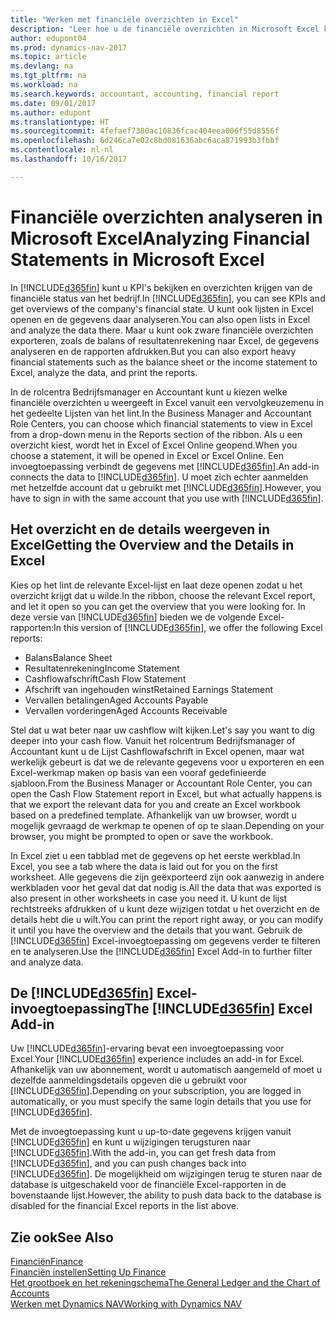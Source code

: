 ```yaml
---
title: "Werken met financiële overzichten in Excel"
description: "Leer hoe u de financiële overzichten in Microsoft Excel kunt openen vanuit Dynamics NAV voor een betere analyse."
author: edupont04
ms.prod: dynamics-nav-2017
ms.topic: article
ms.devlang: na
ms.tgt_pltfrm: na
ms.workload: na
ms.search.keywords: accountant, accounting, financial report
ms.date: 09/01/2017
ms.author: edupont
ms.translationtype: HT
ms.sourcegitcommit: 4fefaef7380ac10836fcac404eea006f55d8556f
ms.openlocfilehash: 6d246ca7e02c8bd081636abc6aca871993b3fbbf
ms.contentlocale: nl-nl
ms.lasthandoff: 10/16/2017

---
```

# <a name="analyzing-financial-statements-in-microsoft-excel"></a><span data-ttu-id="5475d-103">Financiële overzichten analyseren in Microsoft Excel</span><span class="sxs-lookup"><span data-stu-id="5475d-103">Analyzing Financial Statements in Microsoft Excel</span></span>
<span data-ttu-id="5475d-104">In [!INCLUDE[d365fin](includes/d365fin_md.md)] kunt u KPI's bekijken en overzichten krijgen van de financiële status van het bedrijf.</span><span class="sxs-lookup"><span data-stu-id="5475d-104">In [!INCLUDE[d365fin](includes/d365fin_md.md)], you can see KPIs and get overviews of the company's financial state.</span></span> <span data-ttu-id="5475d-105">U kunt ook lijsten in Excel openen en de gegevens daar analyseren.</span><span class="sxs-lookup"><span data-stu-id="5475d-105">You can also open lists in Excel and analyze the data there.</span></span> <span data-ttu-id="5475d-106">Maar u kunt ook zware financiële overzichten exporteren, zoals de balans of resultatenrekening naar Excel, de gegevens analyseren en de rapporten afdrukken.</span><span class="sxs-lookup"><span data-stu-id="5475d-106">But you can also export heavy financial statements such as the balance sheet or the income statement to Excel, analyze the data, and print the reports.</span></span>  

<span data-ttu-id="5475d-107">In de rolcentra Bedrijfsmanager en Accountant kunt u kiezen welke financiële overzichten u weergeeft in Excel vanuit een vervolgkeuzemenu in het gedeelte Lijsten van het lint.</span><span class="sxs-lookup"><span data-stu-id="5475d-107">In the Business Manager and Accountant Role Centers, you can choose which financial statements to view in Excel from a drop-down menu in the Reports section of the ribbon.</span></span> <span data-ttu-id="5475d-108">Als u een overzicht kiest, wordt het in Excel of Excel Online geopend.</span><span class="sxs-lookup"><span data-stu-id="5475d-108">When you choose a statement, it will be opened in Excel or Excel Online.</span></span> <span data-ttu-id="5475d-109">Een invoegtoepassing verbindt de gegevens met [!INCLUDE[d365fin](includes/d365fin_md.md)].</span><span class="sxs-lookup"><span data-stu-id="5475d-109">An add-in connects the data to [!INCLUDE[d365fin](includes/d365fin_md.md)].</span></span> <span data-ttu-id="5475d-110">U moet zich echter aanmelden met hetzelfde account dat u gebruikt met [!INCLUDE[d365fin](includes/d365fin_md.md)].</span><span class="sxs-lookup"><span data-stu-id="5475d-110">However, you have to sign in with the same account that you use with [!INCLUDE[d365fin](includes/d365fin_md.md)].</span></span>  

## <a name="getting-the-overview-and-the-details-in-excel"></a><span data-ttu-id="5475d-111">Het overzicht en de details weergeven in Excel</span><span class="sxs-lookup"><span data-stu-id="5475d-111">Getting the Overview and the Details in Excel</span></span>
<span data-ttu-id="5475d-112">Kies op het lint de relevante Excel-lijst en laat deze openen zodat u het overzicht krijgt dat u wilde.</span><span class="sxs-lookup"><span data-stu-id="5475d-112">In the ribbon, choose the relevant Excel report, and let it open so you can get the overview that you were looking for.</span></span> <span data-ttu-id="5475d-113">In deze versie van [!INCLUDE[d365fin](includes/d365fin_md.md)] bieden we de volgende Excel-rapporten:</span><span class="sxs-lookup"><span data-stu-id="5475d-113">In this version of [!INCLUDE[d365fin](includes/d365fin_md.md)], we offer the following Excel reports:</span></span>

- <span data-ttu-id="5475d-114">Balans</span><span class="sxs-lookup"><span data-stu-id="5475d-114">Balance Sheet</span></span>  
- <span data-ttu-id="5475d-115">Resultatenrekening</span><span class="sxs-lookup"><span data-stu-id="5475d-115">Income Statement</span></span>  
- <span data-ttu-id="5475d-116">Cashflowafschrift</span><span class="sxs-lookup"><span data-stu-id="5475d-116">Cash Flow Statement</span></span>  
- <span data-ttu-id="5475d-117">Afschrift van ingehouden winst</span><span class="sxs-lookup"><span data-stu-id="5475d-117">Retained Earnings Statement</span></span>  
- <span data-ttu-id="5475d-118">Vervallen betalingen</span><span class="sxs-lookup"><span data-stu-id="5475d-118">Aged Accounts Payable</span></span>  
- <span data-ttu-id="5475d-119">Vervallen vorderingen</span><span class="sxs-lookup"><span data-stu-id="5475d-119">Aged Accounts Receivable</span></span>  

<span data-ttu-id="5475d-120">Stel dat u wat beter naar uw cashflow wilt kijken.</span><span class="sxs-lookup"><span data-stu-id="5475d-120">Let's say you want to dig deeper into your cash flow.</span></span> <span data-ttu-id="5475d-121">Vanuit het rolcentrum Bedrijfsmanager of Accountant kunt u de Lijst Cashflowafschrift in Excel openen, maar wat werkelijk gebeurt is dat we de relevante gegevens voor u exporteren en een Excel-werkmap maken op basis van een vooraf gedefinieerde sjabloon.</span><span class="sxs-lookup"><span data-stu-id="5475d-121">From the Business Manager or Accountant Role Center, you can open the Cash Flow Statement report in Excel, but what actually happens is that we export the relevant data for you and create an Excel workbook based on a predefined template.</span></span> <span data-ttu-id="5475d-122">Afhankelijk van uw browser, wordt u mogelijk gevraagd de werkmap te openen of op te slaan.</span><span class="sxs-lookup"><span data-stu-id="5475d-122">Depending on your browser, you might be prompted to open or save the workbook.</span></span>  

<span data-ttu-id="5475d-123">In Excel ziet u een tabblad met de gegevens op het eerste werkblad.</span><span class="sxs-lookup"><span data-stu-id="5475d-123">In Excel, you see a tab where the data is laid out for you on the first worksheet.</span></span> <span data-ttu-id="5475d-124">Alle gegevens die zijn geëxporteerd zijn ook aanwezig in andere werkbladen voor het geval dat dat nodig is.</span><span class="sxs-lookup"><span data-stu-id="5475d-124">All the data that was exported is also present in other worksheets in case you need it.</span></span> <span data-ttu-id="5475d-125">U kunt de lijst rechtstreeks afdrukken of u kunt deze wijzigen totdat u het overzicht en de details hebt die u wilt.</span><span class="sxs-lookup"><span data-stu-id="5475d-125">You can print the report right away, or you can modify it until you have the overview and the details that you want.</span></span> <span data-ttu-id="5475d-126">Gebruik de [!INCLUDE[d365fin](includes/d365fin_md.md)] Excel-invoegtoepassing om gegevens verder te filteren en te analyseren.</span><span class="sxs-lookup"><span data-stu-id="5475d-126">Use the [!INCLUDE[d365fin](includes/d365fin_md.md)] Excel Add-in to further filter and analyze data.</span></span>  

## <a name="the-included365finincludesd365finmdmd-excel-add-in"></a><span data-ttu-id="5475d-127">De [!INCLUDE[d365fin](includes/d365fin_md.md)] Excel-invoegtoepassing</span><span class="sxs-lookup"><span data-stu-id="5475d-127">The [!INCLUDE[d365fin](includes/d365fin_md.md)] Excel Add-in</span></span>
<span data-ttu-id="5475d-128">Uw [!INCLUDE[d365fin](includes/d365fin_md.md)]-ervaring bevat een invoegtoepassing voor Excel.</span><span class="sxs-lookup"><span data-stu-id="5475d-128">Your [!INCLUDE[d365fin](includes/d365fin_md.md)] experience includes an add-in for Excel.</span></span> <span data-ttu-id="5475d-129">Afhankelijk van uw abonnement, wordt u automatisch aangemeld of moet u dezelfde aanmeldingsdetails opgeven die u gebruikt voor [!INCLUDE[d365fin](includes/d365fin_md.md)].</span><span class="sxs-lookup"><span data-stu-id="5475d-129">Depending on your subscription, you are logged in automatically, or you must specify the same login details that you use for [!INCLUDE[d365fin](includes/d365fin_md.md)].</span></span>  

<span data-ttu-id="5475d-130">Met de invoegtoepassing kunt u up-to-date gegevens krijgen vanuit [!INCLUDE[d365fin](includes/d365fin_md.md)] en kunt u wijzigingen terugsturen naar [!INCLUDE[d365fin](includes/d365fin_md.md)].</span><span class="sxs-lookup"><span data-stu-id="5475d-130">With the add-in, you can get fresh data from [!INCLUDE[d365fin](includes/d365fin_md.md)], and you can push changes back into [!INCLUDE[d365fin](includes/d365fin_md.md)].</span></span> <span data-ttu-id="5475d-131">De mogelijkheid om wijzigingen terug te sturen naar de database is uitgeschakeld voor de financiële Excel-rapporten in de bovenstaande lijst.</span><span class="sxs-lookup"><span data-stu-id="5475d-131">However, the ability to push data back to the database is disabled for the financial Excel reports in the list above.</span></span>  

## <a name="see-also"></a><span data-ttu-id="5475d-132">Zie ook</span><span class="sxs-lookup"><span data-stu-id="5475d-132">See Also</span></span>
[<span data-ttu-id="5475d-133">Financiën</span><span class="sxs-lookup"><span data-stu-id="5475d-133">Finance</span></span>](finance.md)  
[<span data-ttu-id="5475d-134">Financiën instellen</span><span class="sxs-lookup"><span data-stu-id="5475d-134">Setting Up Finance</span></span>](finance-setup-finance.md)  
[<span data-ttu-id="5475d-135">Het grootboek en het rekeningschema</span><span class="sxs-lookup"><span data-stu-id="5475d-135">The General Ledger and the Chart of Accounts</span></span>](finance-general-ledger.md)  
[<span data-ttu-id="5475d-136">Werken met Dynamics NAV</span><span class="sxs-lookup"><span data-stu-id="5475d-136">Working with Dynamics NAV</span></span>](ui-work-product.md)  

